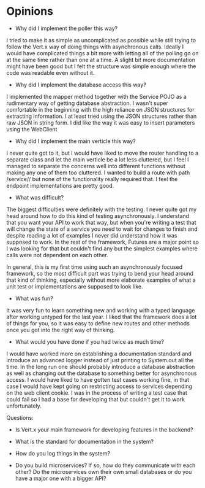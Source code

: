 # Opinions

- Why did I implement the poller this way?

I tried to make it as simple as uncomplicated as possible while still trying to follow the Vert.x way of doing things with asynchronous calls. Ideally I would have complicated things a bit more with letting all of the polling go on at the same time rather than one at a time. A slight bit more documentation might have been good but I felt the structure was simple enough where the code was readable even without it.

- Why did I implement the database access this way?

I implemented the mapper method together with the Service POJO as a rudimentary way of getting database abstraction. I wasn't super comfortable in the beginning with the high reliance on JSON structures for extracting information. I at least tried using the JSON structures rather than raw JSON in string form. I did like the way it was easy to insert parameters using the WebClient

- Why did I implement the main verticle this way?

I never quite got to it, but I would have liked to move the router handling to a separate class and let the main verticle be a lot less cluttered, but I feel I managed to separate the concerns well into different functions without making any one of them too cluttered. I wanted to build a route with path /service/<servicename>/ but none of the functionality really required that. I feel the endpoint implementations are pretty good. 

- What was difficult?

The biggest difficulties were definitely with the testing. I never quite got my head around how to do this kind of testing asynchronously. I understand that you want your API to work that way, but when you're writing a test that will change the state of a service you need to wait for changes to finish and despite reading a lot of examples I never did understand how it was supposed to work. In the rest of the framework, Futures are a major point so I was looking for that but couldn't find any but the simplest examples where calls were not dependent on each other.

In general, this is my first time using such an asynchronously focused framework, so the most difficult part was trying to bend your head around that kind of thinking, especially without more elaborate examples of what a unit test or implementations are supposed to look like. 

- What was fun?

It was very fun to learn something new and working with a typed language after working untyped for the last year. I liked that the framework does a lot of things for you, so it was easy to define new routes and other methods once you got into the right way of thinking. 

- What would you have done if you had twice as much time?

I would have worked more on establishing a documentation standard and introduce an advanced logger instead of just printing to System.out all the time. In the long run one should probably introduce a database abstraction as well as changing out the database to something better for asynchronous access. I would have liked to have gotten test cases working fine, in that case I would have kept going on restricting access to services depending on the web client cookie. I was in the process of writing a test case that could fail so I had a base for developing that but couldn't get it to work unfortunately.

Questions:

- Is Vert.x your main framework for developing features in the backend?

- What is the standard for documentation in the system?

- How do you log things in the system?

- Do you build microservices? If so, how do they communicate with each other? Do the microservices own their own small databases or do you have a major one with a bigger API?
